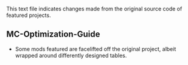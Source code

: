 This text file indicates changes made from the original source code of featured projects.

## MC-Optimization-Guide
- Some mods featured are facelifted off the original project, albeit wrapped around differently designed tables.
